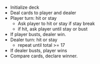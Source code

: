 - Initialize deck
- Deal cards to player and dealer
- Player turn: hit or stay
  - Ask player to hit or stay
    if stay break
  - if hit, ask player until stay or bust
- If player busts, dealer win.
- Dealer turn: hit or stay
  - repeat until total >= 17
- If dealer busts, player wins
- Compare cards, declare winner.
